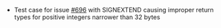 * Test case for issue [#696](https://github.com/klye-dev/hsc-main/issues/696) with SIGNEXTEND causing improper return types for positive integers narrower than 32 bytes